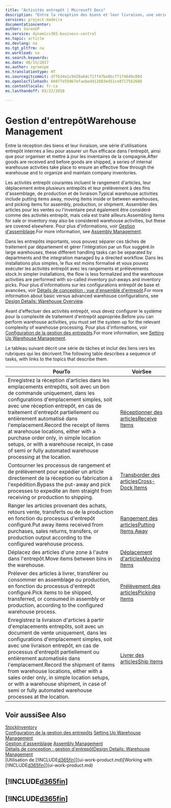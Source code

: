 ```yaml
---
title: "Activités entrepôt | Microsoft Docs"
description: "Entre la réception des biens et leur livraison, une série d'utilisations entrepôt internes a lieu pour assurer un flux efficace dans l'entrepôt, ainsi que pour organiser et mettre à jour les inventaires de la compagnie."
services: project-madeira
documentationcenter: 
author: SorenGP
ms.service: dynamics365-business-central
ms.topic: article
ms.devlang: na
ms.tgt_pltfrm: na
ms.workload: na
ms.search.keywords: 
ms.date: 08/15/2017
ms.author: sgroespe
ms.translationtype: HT
ms.sourcegitcommit: d7fb34e1c9428a64c71ff47be8bcff174649c00d
ms.openlocfilehash: 604f7e55067efaebed412683ed51ce8717562688
ms.contentlocale: fr-ca
ms.lasthandoff: 03/22/2018

---
```

# <a name="warehouse-management"></a><span data-ttu-id="e81df-103">Gestion d'entrepôt</span><span class="sxs-lookup"><span data-stu-id="e81df-103">Warehouse Management</span></span>
<span data-ttu-id="e81df-104">Entre la réception des biens et leur livraison, une série d'utilisations entrepôt internes a lieu pour assurer un flux efficace dans l'entrepôt, ainsi que pour organiser et mettre à jour les inventaires de la compagnie.</span><span class="sxs-lookup"><span data-stu-id="e81df-104">After goods are received and before goods are shipped, a series of internal warehouse activities take place to ensure an effective flow through the warehouse and to organize and maintain company inventories.</span></span>

<span data-ttu-id="e81df-105">Les activités entrepôt courantes incluent le rangement d'articles, leur déplacement entre plusieurs entrepôts et leur prélèvement à des fins d'assemblage, de production et de livraison.</span><span class="sxs-lookup"><span data-stu-id="e81df-105">Typical warehouse activities include putting items away, moving items inside or between warehouses, and picking items for assembly, production, or shipment.</span></span> <span data-ttu-id="e81df-106">Assembler des articles pour les ventes ou l'inventaire peut également être considéré comme des activités entrepôt, mais cela est traité ailleurs.</span><span class="sxs-lookup"><span data-stu-id="e81df-106">Assembling items for sale or inventory may also be considered warehouse activities, but these are covered elsewhere.</span></span> <span data-ttu-id="e81df-107">Pour plus d'informations, voir [Gestion d'assemblage](assembly-assemble-items.md).</span><span class="sxs-lookup"><span data-stu-id="e81df-107">For more information, see [Assembly Management](assembly-assemble-items.md).</span></span>  

<span data-ttu-id="e81df-108">Dans les entrepôts importants, vous pouvez séparer ces tâches de traitement par département et gérer l'intégration par un flux suggéré.</span><span class="sxs-lookup"><span data-stu-id="e81df-108">In large warehouses, these different handling tasks can be separated by departments and the integration managed by a directed workflow.</span></span> <span data-ttu-id="e81df-109">Dans les installations plus simples, le flux est moins formalisé et vous pouvez exécuter les activités entrepôt avec les rangements et prélèvements stock.</span><span class="sxs-lookup"><span data-stu-id="e81df-109">In simpler installations, the flow is less formalized and the warehouse activities are performed with so-called inventory put-aways and inventory picks.</span></span> <span data-ttu-id="e81df-110">Pour plus d'informations sur les configurations entrepôt de base et avancées, voir [Détails de conception : vue d'ensemble d'entrepôt](design-details-warehouse-overview.md).</span><span class="sxs-lookup"><span data-stu-id="e81df-110">For more information about basic versus advanced warehouse configurations, see [Design Details: Warehouse Overview](design-details-warehouse-overview.md).</span></span>

<span data-ttu-id="e81df-111">Avant d'effectuer des activités entrepôt, vous devez configurer le système pour la complexité de traitement d'entrepôt appropriée.</span><span class="sxs-lookup"><span data-stu-id="e81df-111">Before you can perform warehouse activities, you must set the system up for the relevant complexity of warehouse processing.</span></span> <span data-ttu-id="e81df-112">Pour plus d'informations, voir [Configuration de la gestion des entrepôts](warehouse-setup-warehouse.md).</span><span class="sxs-lookup"><span data-stu-id="e81df-112">For more information, see [Setting Up Warehouse Management](warehouse-setup-warehouse.md).</span></span>

 <span data-ttu-id="e81df-113">Le tableau suivant décrit une série de tâches et inclut des liens vers les rubriques qui les décrivent.</span><span class="sxs-lookup"><span data-stu-id="e81df-113">The following table describes a sequence of tasks, with links to the topics that describe them.</span></span>   

|<span data-ttu-id="e81df-114">**Pour**</span><span class="sxs-lookup"><span data-stu-id="e81df-114">**To**</span></span>|<span data-ttu-id="e81df-115">**Voir**</span><span class="sxs-lookup"><span data-stu-id="e81df-115">**See**</span></span>|  
|------------|-------------|  
|<span data-ttu-id="e81df-116">Enregistrez la réception d'articles dans les emplacements entrepôts, soit avec un bon de commande uniquement, dans les configurations d'emplacement simples, soit avec une réception entrepôt, en cas de traitement d'entrepôt partiellement ou entièrement automatisé dans l'emplacement.</span><span class="sxs-lookup"><span data-stu-id="e81df-116">Record the receipt of items at warehouse locations, either with a purchase order only, in simple location setups, or with a warehouse receipt, in case of semi or fully automated warehouse processing at the location.</span></span>|[<span data-ttu-id="e81df-117">Réceptionner des articles</span><span class="sxs-lookup"><span data-stu-id="e81df-117">Receive Items</span></span>](warehouse-how-receive-items.md)|
|<span data-ttu-id="e81df-118">Contourner les processus de rangement et de prélèvement pour expédier un article directement de la réception ou fabrication à l'expédition.</span><span class="sxs-lookup"><span data-stu-id="e81df-118">Bypass the put-away and pick processes to expedite an item straight from receiving or production to shipping.</span></span>|[<span data-ttu-id="e81df-119">Transborder des articles</span><span class="sxs-lookup"><span data-stu-id="e81df-119">Cross-Dock Items</span></span>](warehouse-how-to-cross-dock-items.md)|    
|<span data-ttu-id="e81df-120">Ranger les articles provenant des achats, retours vente, transferts ou de la production en fonction du processus d'entrepôt configuré.</span><span class="sxs-lookup"><span data-stu-id="e81df-120">Put away items received from purchases, sales returns, transfers, or production output according to the configured warehouse process.</span></span>|[<span data-ttu-id="e81df-121">Rangement des articles</span><span class="sxs-lookup"><span data-stu-id="e81df-121">Putting Items Away</span></span>](warehouse-put-away-items.md)|
|<span data-ttu-id="e81df-122">Déplacez des articles d'une zone à l'autre dans l'entrepôt.</span><span class="sxs-lookup"><span data-stu-id="e81df-122">Move items between bins in the warehouse.</span></span>|[<span data-ttu-id="e81df-123">Déplacement d'articles</span><span class="sxs-lookup"><span data-stu-id="e81df-123">Moving Items</span></span>](warehouse-move-items.md)|
|<span data-ttu-id="e81df-124">Prélever des articles à livrer, transférer ou consommer en assemblage ou production, en fonction du processus d'entrepôt configuré.</span><span class="sxs-lookup"><span data-stu-id="e81df-124">Pick items to be shipped, transferred, or consumed in assembly or production, according to the configured warehouse process.</span></span>|[<span data-ttu-id="e81df-125">Prélèvement des articles</span><span class="sxs-lookup"><span data-stu-id="e81df-125">Picking Items</span></span>](warehouse-pick-items.md)|
|<span data-ttu-id="e81df-126">Enregistrez la livraison d'articles à partir d'emplacements entrepôts, soit avec un document de vente uniquement, dans les configurations d'emplacement simples, soit avec une livraison entrepôt, en cas de processus d'entrepôt partiellement ou entièrement automatisés dans l'emplacement.</span><span class="sxs-lookup"><span data-stu-id="e81df-126">Record the shipment of items from warehouse locations, either with a sales order only, in simple location setups, or with a warehouse shipment, in case of semi or fully automated warehouse processes at the location.</span></span>|[<span data-ttu-id="e81df-127">Livrer des articles</span><span class="sxs-lookup"><span data-stu-id="e81df-127">Ship Items</span></span>](warehouse-how-ship-items.md)|  

## <a name="see-also"></a><span data-ttu-id="e81df-128">Voir aussi</span><span class="sxs-lookup"><span data-stu-id="e81df-128">See Also</span></span>  
[<span data-ttu-id="e81df-129">Stock</span><span class="sxs-lookup"><span data-stu-id="e81df-129">Inventory</span></span>](inventory-manage-inventory.md)  
<span data-ttu-id="e81df-130">[Configuration de la gestion des entrepôts](warehouse-setup-warehouse.md)   </span><span class="sxs-lookup"><span data-stu-id="e81df-130">[Setting Up Warehouse Management](warehouse-setup-warehouse.md)   </span></span>  
<span data-ttu-id="e81df-131">[Gestion d'assemblage](assembly-assemble-items.md)  </span><span class="sxs-lookup"><span data-stu-id="e81df-131">[Assembly Management](assembly-assemble-items.md)  </span></span>  
[<span data-ttu-id="e81df-132">Détails de conception : gestion d'entrepôt</span><span class="sxs-lookup"><span data-stu-id="e81df-132">Design Details: Warehouse Management</span></span>](design-details-warehouse-management.md)  
<span data-ttu-id="e81df-133">[Utilisation de [!INCLUDE[d365fin](includes/d365fin_md.md)]](ui-work-product.md)</span><span class="sxs-lookup"><span data-stu-id="e81df-133">[Working with [!INCLUDE[d365fin](includes/d365fin_md.md)]](ui-work-product.md)</span></span>  

## [!INCLUDE[d365fin](includes/free_trial_md.md)]  
## [!INCLUDE[d365fin](includes/training_link_md.md)]

